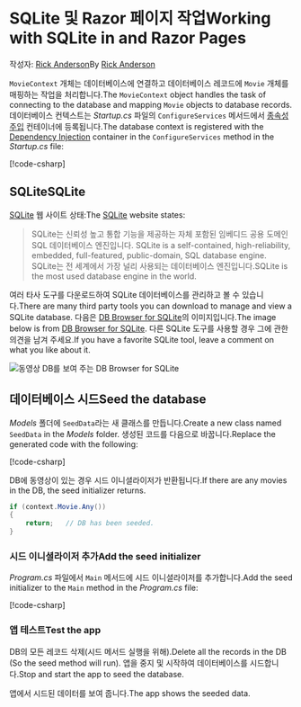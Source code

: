 # <a name="working-with-sqlite-in-and-razor-pages"></a><span data-ttu-id="3e885-101">SQLite 및 Razor 페이지 작업</span><span class="sxs-lookup"><span data-stu-id="3e885-101">Working with SQLite in and Razor Pages</span></span>

<span data-ttu-id="3e885-102">작성자: [Rick Anderson](https://twitter.com/RickAndMSFT)</span><span class="sxs-lookup"><span data-stu-id="3e885-102">By [Rick Anderson](https://twitter.com/RickAndMSFT)</span></span>

<span data-ttu-id="3e885-103">`MovieContext` 개체는 데이터베이스에 연결하고 데이터베이스 레코드에 `Movie` 개체를 매핑하는 작업을 처리합니다.</span><span class="sxs-lookup"><span data-stu-id="3e885-103">The `MovieContext` object handles the task of connecting to the database and mapping `Movie` objects to database records.</span></span> <span data-ttu-id="3e885-104">데이터베이스 컨텍스트는 *Startup.cs* 파일의 `ConfigureServices` 메서드에서 [종속성 주입](xref:fundamentals/dependency-injection) 컨테이너에 등록됩니다.</span><span class="sxs-lookup"><span data-stu-id="3e885-104">The database context is registered with the [Dependency Injection](xref:fundamentals/dependency-injection) container in the `ConfigureServices` method in the *Startup.cs* file:</span></span>

[!code-csharp[](code/Startup.cs?name=snippet2&highlight=6-8)]

## <a name="sqlite"></a><span data-ttu-id="3e885-105">SQLite</span><span class="sxs-lookup"><span data-stu-id="3e885-105">SQLite</span></span>

<span data-ttu-id="3e885-106">[SQLite](https://www.sqlite.org/) 웹 사이트 상태:</span><span class="sxs-lookup"><span data-stu-id="3e885-106">The [SQLite](https://www.sqlite.org/) website states:</span></span>

> <span data-ttu-id="3e885-107">SQLite는 신뢰성 높고 통합 기능을 제공하는 자체 포함된 임베디드 공용 도메인 SQL 데이터베이스 엔진입니다. </span><span class="sxs-lookup"><span data-stu-id="3e885-107">SQLite is a self-contained, high-reliability, embedded, full-featured, public-domain, SQL database engine.</span></span> <span data-ttu-id="3e885-108">SQLite는 전 세계에서 가장 널리 사용되는 데이터베이스 엔진입니다.</span><span class="sxs-lookup"><span data-stu-id="3e885-108">SQLite is the most used database engine in the world.</span></span>

<span data-ttu-id="3e885-109">여러 타사 도구를 다운로드하여 SQLite 데이터베이스를 관리하고 볼 수 있습니다.</span><span class="sxs-lookup"><span data-stu-id="3e885-109">There are many third party tools you can download to manage and view a SQLite database.</span></span> <span data-ttu-id="3e885-110">다음은 [DB Browser for SQLite](http://sqlitebrowser.org/)의 이미지입니다.</span><span class="sxs-lookup"><span data-stu-id="3e885-110">The image below is from [DB Browser for SQLite](http://sqlitebrowser.org/).</span></span> <span data-ttu-id="3e885-111">다른 SQLite 도구를 사용할 경우 그에 관한 의견을 남겨 주세요.</span><span class="sxs-lookup"><span data-stu-id="3e885-111">If you have a favorite SQLite tool, leave a comment on what you like about it.</span></span>

![동영상 DB를 보여 주는 DB Browser for SQLite](../../tutorials/first-mvc-app-xplat/working-with-sql/_static/dbb.png)

## <a name="seed-the-database"></a><span data-ttu-id="3e885-113">데이터베이스 시드</span><span class="sxs-lookup"><span data-stu-id="3e885-113">Seed the database</span></span>

<span data-ttu-id="3e885-114">*Models* 폴더에 `SeedData`라는 새 클래스를 만듭니다.</span><span class="sxs-lookup"><span data-stu-id="3e885-114">Create a new class named `SeedData` in the *Models* folder.</span></span> <span data-ttu-id="3e885-115">생성된 코드를 다음으로 바꿉니다.</span><span class="sxs-lookup"><span data-stu-id="3e885-115">Replace the generated code with the following:</span></span>

[!code-csharp[](code/Models/SeedData.cs)]

<span data-ttu-id="3e885-116">DB에 동영상이 있는 경우 시드 이니셜라이저가 반환됩니다.</span><span class="sxs-lookup"><span data-stu-id="3e885-116">If there are any movies in the DB, the seed initializer returns.</span></span>

```csharp
if (context.Movie.Any())
{
    return;   // DB has been seeded.
}
```

<a name="si"></a>
### <a name="add-the-seed-initializer"></a><span data-ttu-id="3e885-117">시드 이니셜라이저 추가</span><span class="sxs-lookup"><span data-stu-id="3e885-117">Add the seed initializer</span></span>

<span data-ttu-id="3e885-118">*Program.cs* 파일에서 `Main` 메서드에 시드 이니셜라이저를 추가합니다.</span><span class="sxs-lookup"><span data-stu-id="3e885-118">Add the seed initializer to the `Main` method in the *Program.cs* file:</span></span>

[!code-csharp[](../../tutorials/razor-pages/razor-pages-start/sample/RazorPagesMovie/Program.cs)]

### <a name="test-the-app"></a><span data-ttu-id="3e885-119">앱 테스트</span><span class="sxs-lookup"><span data-stu-id="3e885-119">Test the app</span></span>

<span data-ttu-id="3e885-120">DB의 모든 레코드 삭제(시드 메서드 실행을 위해).</span><span class="sxs-lookup"><span data-stu-id="3e885-120">Delete all the records in the DB (So the seed method will run).</span></span> <span data-ttu-id="3e885-121">앱을 중지 및 시작하여 데이터베이스를 시드합니다.</span><span class="sxs-lookup"><span data-stu-id="3e885-121">Stop and start the app to seed the database.</span></span>

<span data-ttu-id="3e885-122">앱에서 시드된 데이터를 보여 줍니다.</span><span class="sxs-lookup"><span data-stu-id="3e885-122">The app shows the seeded data.</span></span>